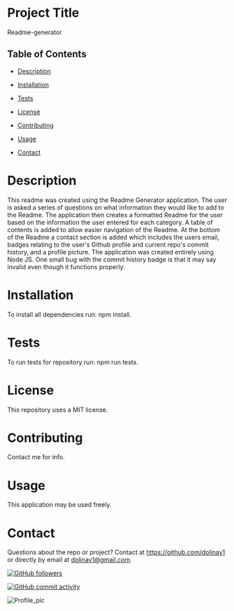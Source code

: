 # Project Title
Readme-generator



## Table of Contents

* [Description](#description)

* [Installation](#installation)

* [Tests](#tests)

* [License](#license)

* [Contributing](#contributing)

* [Usage](#usage)

* [Contact](#contact)




# Description
This readme was created using the Readme Generator application. The user is asked a series of questions on what information they would like to add to the Readme. The application then creates a formatted Readme for the user based on the information the user entered for each category. A table of contents is added to allow easier navigation of the Readme. At the bottom of the Readme a contact section is added which includes the users email, badges relating to the user's Github profile and current repo's commit history, and a profile picture. The application was created entirely using Node JS. One small bug with the commit history badge is that it may say invalid even though it functions properly.



# Installation
To install all dependencies run: npm install.



# Tests

To run tests for repository run: npm run tests.



# License
This repository uses a MIT license.



# Contributing
Contact me for info.



# Usage
This application may be used freely.



# Contact
Questions about the repo or project? Contact at	https://github.com/dolinay1 or directly by email at dolinay1@gmail.com.

[![GitHub followers](https://img.shields.io/github/followers/dolinay1?style=social)](https://github.com/dolinay1)

[![GitHub commit activity](https://img.shields.io/github/commit-activity/m/dolinay1/Readme-generator)](https://github.com/dolinay1/Readme-generator/commits/master)

![Profile_pic](https://avatars1.githubusercontent.com/u/43730139?s=400&u=2a4d25d374a9e32196211535a9b4834b2ba9f149&v=4)


